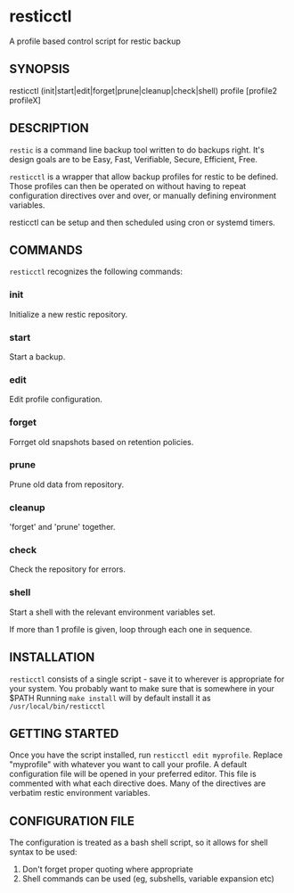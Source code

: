 # resticctl

A profile based control script for restic backup

## SYNOPSIS

  resticctl (init|start|edit|forget|prune|cleanup|check|shell) profile [profile2 profileX]

## DESCRIPTION

`restic` is a command line backup tool written to do backups right. It's design
goals are to be Easy, Fast, Verifiable, Secure, Efficient, Free.

`resticctl` is a wrapper that allow backup profiles for restic to be defined.
Those profiles can then be operated on without having to repeat configuration
directives over and over, or manually defining environment variables.

resticctl can be setup and then scheduled using cron or systemd timers.

## COMMANDS

`resticctl` recognizes the following commands:

### init
Initialize a new restic repository.

### start
Start a backup.

### edit
Edit profile configuration.

### forget
Forrget old snapshots based on retention policies.

### prune
Prune old data from repository.

### cleanup
'forget' and 'prune' together.

### check
Check the repository for errors.

### shell
Start a shell with the relevant environment variables set.

If more than 1 profile is given, loop through each one in sequence.

## INSTALLATION

`resticctl` consists of a single script - save it to wherever is appropriate
for your system. You probably want to make sure that is somewhere in your $PATH
Running `make install` will by default install it as `/usr/local/bin/resticctl`

## GETTING STARTED

Once you have the script installed, run `resticctl edit myprofile`. Replace
"myprofile" with whatever you want to call your profile. A default configuration
file will be opened in your preferred editor. This file is commented with what
each directive does. Many of the directives are verbatim restic environment
variables.

## CONFIGURATION FILE

The configuration is treated as a bash shell script, so it allows for shell
syntax to be used:
  1. Don't forget proper quoting where appropriate
  2. Shell commands can be used (eg, subshells, variable expansion etc)
